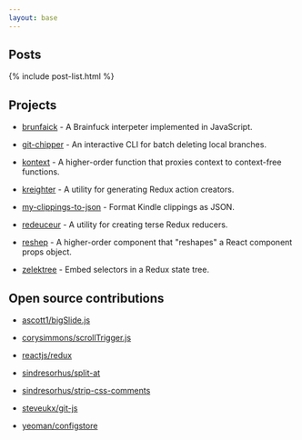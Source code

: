 ```yaml
---
layout: base
---
```


## Posts

{% include post-list.html %}

## Projects

- [brunfaick](https://github.com/maxhallinan/brunfaick) - A Brainfuck interpeter
  implemented in JavaScript.

- [git-chipper](https://github.com/maxhallinan/git-chipper) - An interactive CLI
  for batch deleting local branches.

- [kontext](https://github.com/maxhallinan/kontext) - A higher-order function that
  proxies context to context-free functions.

- [kreighter](https://github.com/maxhallinan/kreighter) - A utility for generating
  Redux action creators.

- [my-clippings-to-json](https://github.com/maxhallinan/my-clippings-to-json) -
  Format Kindle clippings as JSON.

- [redeuceur](https://github.com/maxhallinan/redeuceur) - A utility for creating
  terse Redux reducers.

- [reshep](https://github.com/maxhallinan/reshep) - A higher-order component
  that "reshapes" a React component props object.

- [zelektree](https://github.com/maxhallinan/zelektree) - Embed selectors in a 
  Redux state tree.

## Open source contributions

- [ascott1/bigSlide.js](https://github.com/ascott1/bigSlide.js/commit/903b68643f492590c2ebbc5f963250c9bae80981)

- [corysimmons/scrollTrigger.js](https://github.com/corysimmons/scrollTrigger.js/commit/9894d854077666f1f65ebc237ec10fadf2cadecb)

- [reactjs/redux](https://github.com/reactjs/redux/commits?author=maxhallinan)

- [sindresorhus/split-at](https://github.com/sindresorhus/split-at/commit/a5c2a4fe65c1cad96600c8826daf4a6339dc2c1b)

- [sindresorhus/strip-css-comments](https://github.com/sindresorhus/strip-css-comments/commit/130c41cf66dfee858b5426a05c0d45f8e9afddbb)

- [steveukx/git-js](https://github.com/steveukx/git-js/commits?author=maxhallinan)

- [yeoman/configstore](https://github.com/yeoman/configstore/commits?author=maxhallinan)
